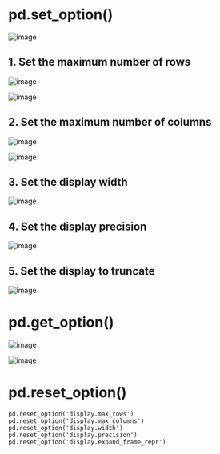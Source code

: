 # pd.set_option()

![image](https://user-images.githubusercontent.com/60442877/230985176-cb70309c-deaf-450f-a3be-2bd4bdab034a.png)

## 1. Set the maximum number of rows

![image](https://user-images.githubusercontent.com/60442877/230985135-7ae59dde-ac1a-4e6f-942d-0f5dcb4e3cfe.png)

![image](https://user-images.githubusercontent.com/60442877/230987254-1adeb1ef-0f0e-4501-a227-4a0238dead66.png)

## 2. Set the maximum number of columns

![image](https://user-images.githubusercontent.com/60442877/230984807-0db5d6c7-f915-413f-aa1d-cc125be5119f.png)
  
![image](https://user-images.githubusercontent.com/60442877/230987539-ebbd9271-1bac-44eb-a0c3-537c318dc77d.png)
    
## 3. Set the display width
    
![image](https://user-images.githubusercontent.com/60442877/230984958-59f672b8-6b26-45e2-8fea-eb59bcb77b17.png)

## 4. Set the display precision

![image](https://user-images.githubusercontent.com/60442877/230984992-08c9f583-d4fc-4642-91cb-32f8875c822a.png)

## 5. Set the display to truncate

![image](https://user-images.githubusercontent.com/60442877/230985020-ec671f4d-1ac8-4ee3-8900-a57d226df4eb.png)

# pd.get_option()

![image](https://user-images.githubusercontent.com/60442877/230988816-fa8c5be6-b623-4aa9-89fc-1436a89b35a4.png)

![image](https://user-images.githubusercontent.com/60442877/230988841-d1ee7671-acf4-4110-9997-e4cf8d3bc0d1.png)

# pd.reset_option()

    pd.reset_option('display.max_rows')
    pd.reset_option('display.max_columns')
    pd.reset_option('display.width')
    pd.reset_option('display.precision')
    pd.reset_option('display.expand_frame_repr')
    
    
    
    
